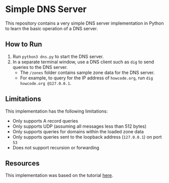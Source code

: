 # Simple DNS Server

This repository contains a very simple DNS server implementation in Python to learn the basic operation of a DNS server.

## How to Run

1. Run `python3 dns.py` to start the DNS server.
2. In a separate terminal window, use a DNS client such as `dig` to send queries to the DNS server.
   - The `/zones` folder contains sample zone data for the DNS server. 
   - For example, to query for the IP address of `howcode.org`, run `dig howcode.org @127.0.0.1`. 

## Limitations

This implementation has the following limitations:

- Only supports A record queries
- Only supports UDP (assuming all messages less than 512 bytes)
- Only supports queries for domains within the loaded zone data
- Only supports queries sent to the loopback address (`127.0.0.1`) on port `53`
- Does not support recursion or forwarding

## Resources

This implementation was based on the tutorial [here](https://www.pythonforbeginners.com/code-snippets-source-code/python-dns-server). 

